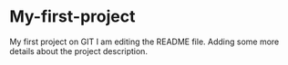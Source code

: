 # My-first-project

My first project on GIT
I am editing the README file. Adding some more details about the project description.
